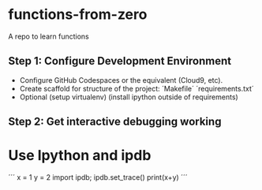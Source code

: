 # functions-from-zero
A repo to learn functions

## Step 1: Configure Development Environment

* Configure GitHub Codespaces or the equivalent (Cloud9, etc).
* Create scaffold for structure of the project: ´Makefile´ ´requirements.txt´
* Optional (setup virtualenv) (install ipython outside of requirements)

## Step 2: Get interactive debugging working

# Use Ipython and ipdb

´´´
x = 1
y = 2
import ipdb; ipdb.set_trace()
print(x+y)
´´´
